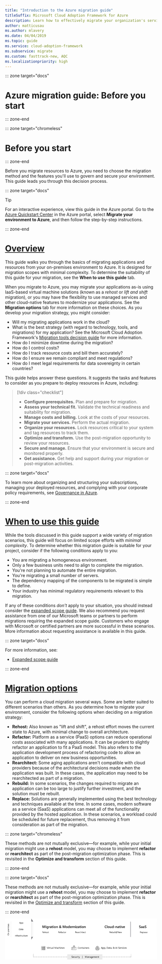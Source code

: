 ```yaml
---
title: "Introduction to the Azure migration guide"
titleSuffix: Microsoft Cloud Adoption Framework for Azure
description: Learn how to effectively migrate your organization's services to Azure with step-by-step guidance.
author: matticusau
ms.author: mlavery
ms.date: 04/04/2019
ms.topic: guide
ms.service: cloud-adoption-framework
ms.subservice: migrate
ms.custom: fasttrack-new, AQC
ms.localizationpriority: high
---
```


::: zone target="docs"

# Azure migration guide: Before you start

::: zone-end

::: zone target="chromeless"

# Before you start

::: zone-end

Before you migrate resources to Azure, you need to choose the migration method and the features you'll use to govern and secure your environment. This guide leads you through this decision process.

::: zone target="docs"

> [!TIP]
> For an interactive experience, view this guide in the Azure portal. Go to the [Azure Quickstart Center](https://portal.azure.com/?feature.quickstart=true#blade/Microsoft_Azure_Resources/QuickstartCenterBlade) in the Azure portal, select **Migrate your environment to Azure**, and then follow the step-by-step instructions.

::: zone-end

# [Overview](#tab/Overview)

This guide walks you through the basics of migrating applications and resources from your on-premises environment to Azure. It is designed for migration scopes with minimal complexity. To determine the suitability of this guide for your migration, see the **When to use this guide** tab.

When you migrate to Azure, you may migrate your applications as-is using IaaS-based virtual machine solutions (known as a _rehost_ or _lift and shift_ migration), or you may have the flexibility to use managed services and other cloud-native features to modernize your applications. See the **Migration options** tab for more information on these choices. As you develop your migration strategy, you might consider:

- Will my migrating applications work in the cloud?
- What is the best strategy (with regard to technology, tools, and migrations) for my application? See the Microsoft Cloud Adoption Framework's [Migration tools decision guide](../../decision-guides/migrate-decision-guide/index.md) for more information.
- How do I minimize downtime during the migration?
- How do I control costs?
- How do I track resource costs and bill them accurately?
- How do I ensure we remain compliant and meet regulations?
- How do I meet legal requirements for data sovereignty in certain countries?

This guide helps answer these questions. It suggests the tasks and features to consider as you prepare to deploy resources in Azure, including:

> [!div class="checklist"]
>
> - **Configure prerequisites.** Plan and prepare for migration.
> - **Assess your technical fit.** Validate the technical readiness and suitability for migration.
> - **Manage costs and billing.** Look at the costs of your resources.
> - **Migrate your services.** Perform the actual migration.
> - **Organize your resources.** Lock resources critical to your system and tag resources to track them.
> - **Optimize and transform.** Use the post-migration opportunity to review your resources.
> - **Secure and manage.** Ensure that your environment is secure and monitored properly.
> - **Get assistance.** Get help and support during your migration or post-migration activities.

::: zone target="docs"

To learn more about organizing and structuring your subscriptions, managing your deployed resources, and complying with your corporate policy requirements, see [Governance in Azure](https://docs.microsoft.com/azure/security/governance-in-azure).

::: zone-end

# [When to use this guide](#tab/WhenToUseThisGuide)

While the tools discussed in this guide support a wide variety of migration scenarios, this guide will focus on limited scope efforts with _minimal complexity_. To determine whether this migration guide is suitable for your project, consider if the following conditions apply to you:

- You are migrating a homogeneous environment.
- Only a few business units need to align to complete the migration.
- You're not planning to automate the entire migration.
- You're migrating a small number of servers.
- The dependency mapping of the components to be migrated is simple to define.
- Your industry has minimal regulatory requirements relevant to this migration.

If any of these conditions _don't_ apply to your situation, you should instead consider the [expanded scope guide](../expanded-scope/index.md). We also recommend you request assistance from one of our Microsoft teams or partners to perform migrations requiring the expanded scope guide. Customers who engage with Microsoft or certified partners are more successful in these scenarios. More information about requesting assistance is available in this guide.

<!-- markdownlint-enable MD033 -->

::: zone target="docs"

For more information, see:

- [Expanded scope guide](../expanded-scope/index.md)

::: zone-end

# [Migration options](#tab/MigrationOptions)

You can perform a cloud migration several ways. Some are better suited to different scenarios than others. As you determine how to migrate your environment, consider the following options when deciding on a migration strategy:

- **Rehost:** Also known as "lift and shift", a rehost effort moves the current state to Azure, with minimal change to overall architecture.
- **Refactor:** Platform as a service (PaaS) options can reduce operational costs associated with many applications. It can be prudent to slightly refactor an application to fit a PaaS model. This also refers to the application development process of refactoring code to allow an application to deliver on new business opportunities.
- **Rearchitect:** Some aging applications aren't compatible with cloud providers because of the architectural decisions made when the application was built. In these cases, the application may need to be rearchitected as part of a migration.
- **Rebuild:** In some scenarios, the changes required to migrate an application can be too large to justify further investment, and the solution must be rebuilt.
- **Replace:** Solutions are generally implemented using the best technology and techniques available at the time. In some cases, modern software as a service (SaaS) applications can meet all of the functionality provided by the hosted application. In these scenarios, a workload could be scheduled for future replacement, thus removing it from consideration as part of the migration.

::: zone target="chromeless"

These methods are not mutually exclusive&mdash;for example, while your initial migration might use a **rehost** model, you may choose to implement **refactor** or **rearchitect** as part of the post-migration optimization phase. This is revisited in the **Optimize and transform** section of this guide.

::: zone-end

::: zone target="docs"

These methods are not mutually exclusive&mdash;for example, while your initial migration might use a **rehost** model, you may choose to implement **refactor** or **rearchitect** as part of the post-migration optimization phase. This is revisited in the [Optimize and transform](./optimize-and-transform.md) section of this guide.

::: zone-end

![Infographic of the migration options](../../_images/migrate/migration-options.png)

